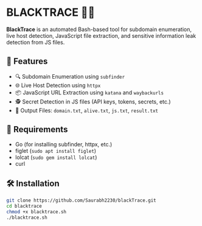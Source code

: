 # BLACKTRACE 🕵️‍♂️

**BlackTrace** is an automated Bash-based tool for subdomain enumeration, live host detection, JavaScript file extraction, and sensitive information leak detection from JS files.

## 🚀 Features

- 🔍 Subdomain Enumeration using `subfinder`
- 🌐 Live Host Detection using `httpx`
- 📦 JavaScript URL Extraction using `katana` and `waybackurls`
- 🕵️ Secret Detection in JS files (API keys, tokens, secrets, etc.)
- 📂 Output Files: `domain.txt`, `alive.txt`, `js.txt`, `result.txt`

## 🔧 Requirements

- Go (for installing subfinder, httpx, etc.)
- figlet (`sudo apt install figlet`)
- lolcat (`sudo gem install lolcat`)
- curl

## 🛠️ Installation

```bash
git clone https://github.com/Saurabh2230/blackTrace.git
cd blacktrace
chmod +x blacktrace.sh
./blacktrace.sh
